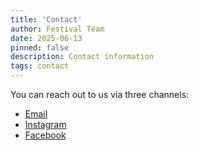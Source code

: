 ```yaml
---
title: 'Contact'
author: Festival Team
date: 2025-06-13
pinned: false
description: Contact information
tags: contact
---
```


<script>
    import { base } from '$app/paths'
    import Action from '$lib/Action.svelte'
    import Button from '$lib/Button.svelte'
    import Image from  '$lib/Image.svelte'
</script>

You can reach out to us via three channels:

- [Email](mailto:vistraektarfelag@gmail.com)
- [Instagram](https://www.instagram.com/nordicpermaculturefestival/)
- [Facebook](https://www.facebook.com/TheNordicPermacultureFestival)
